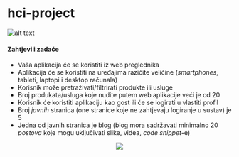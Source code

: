 # hci-project
![alt text](https://i.redd.it/9b3udzeexqs11.jpg)

#### Zahtjevi i zadaće

- Vaša aplikacija će se koristiti iz web preglednika
- Aplikacija će se koristiti na uređajima razičite veličine (_smartphones_, tableti, laptopi i desktop računala)
- Korisnik može pretraživati/filtrirati produkte ili usluge
- Broj produkata/usluga koje nudite putem web aplikacije veći je od 20
- Korisnik će koristiti aplikaciju kao gost ili će se logirati u vlastiti profil
- Broj _javnih_ stranica (one stranice koje ne zahtjevaju logiranje u sustav) je 5
- Jedna od javnih stranica je blog (blog mora sadržavati minimalno 20 _postova_ koje mogu uključivati slike, videa, _code snippet_-e)


<p align="center"> 
<img src="https://scontent.fzag1-1.fna.fbcdn.net/v/t1.15752-9/48182305_2100238216954527_1847107396392976384_n.png?_nc_cat=107&_nc_ht=scontent.fzag1-1.fna&oh=1536a63adaacd112db1a22c7834455e6&oe=5CA2868D">
</p>
